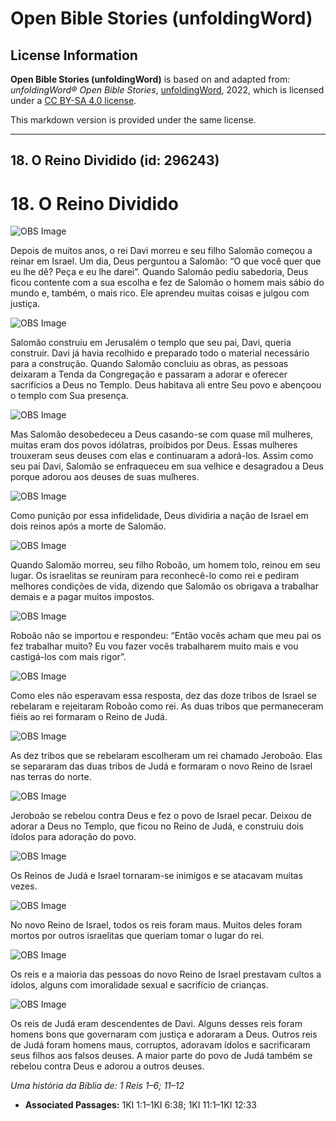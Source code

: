 # Open Bible Stories (unfoldingWord)

## License Information

**Open Bible Stories (unfoldingWord)** is based on and adapted from: _unfoldingWord® Open Bible Stories_, [unfoldingWord](https://unfoldingword.org/utw), 2022, which is licensed under a [CC BY-SA 4.0 license](https://creativecommons.org/licenses/by-sa/4.0/legalcode.en).

This markdown version is provided under the same license.



--------------------------------

## 18. O Reino Dividido (id: 296243)

18\. O Reino Dividido
=====================

![OBS Image](https://cdn.door43.org/obs/jpg/360px/obs-en-18-01.jpg)

Depois de muitos anos, o rei Davi morreu e seu filho Salomão começou a reinar em Israel. Um dia, Deus perguntou a Salomão: “O que você quer que eu lhe dê? Peça e eu lhe darei”. Quando Salomão pediu sabedoria, Deus ficou contente com a sua escolha e fez de Salomão o homem mais sábio do mundo e, também, o mais rico. Ele aprendeu muitas coisas e julgou com justiça.

![OBS Image](https://cdn.door43.org/obs/jpg/360px/obs-en-18-02.jpg)

Salomão construiu em Jerusalém o templo que seu pai, Davi, queria construir. Davi já havia recolhido e preparado todo o material necessário para a construção. Quando Salomão concluiu as obras, as pessoas deixaram a Tenda da Congregação e passaram a adorar e oferecer sacrifícios a Deus no Templo. Deus habitava ali entre Seu povo e abençoou o templo com Sua presença.

![OBS Image](https://cdn.door43.org/obs/jpg/360px/obs-en-18-03.jpg)

Mas Salomão desobedeceu a Deus casando\-se com quase mil mulheres, muitas eram dos povos idólatras, proibidos por Deus. Essas mulheres trouxeram seus deuses com elas e continuaram a adorá\-los. Assim como seu pai Davi, Salomão se enfraqueceu em sua velhice e desagradou a Deus porque adorou aos deuses de suas mulheres.

![OBS Image](https://cdn.door43.org/obs/jpg/360px/obs-en-18-04.jpg)

Como punição por essa infidelidade, Deus dividiria a nação de Israel em dois reinos após a morte de Salomão.

![OBS Image](https://cdn.door43.org/obs/jpg/360px/obs-en-18-05.jpg)

Quando Salomão morreu, seu filho Roboão, um homem tolo, reinou em seu lugar. Os israelitas se reuniram para reconhecê\-lo como rei e pediram melhores condições de vida, dizendo que Salomão os obrigava a trabalhar demais e a pagar muitos impostos.

![OBS Image](https://cdn.door43.org/obs/jpg/360px/obs-en-18-06.jpg)

Roboão não se importou e respondeu: “Então vocês acham que meu pai os fez trabalhar muito? Eu vou fazer vocês trabalharem muito mais e vou castigá\-los com mais rigor”.

![OBS Image](https://cdn.door43.org/obs/jpg/360px/obs-en-18-07.jpg)

Como eles não esperavam essa resposta, dez das doze tribos de Israel se rebelaram e rejeitaram Roboão como rei. As duas tribos que permaneceram fiéis ao rei formaram o Reino de Judá.

![OBS Image](https://cdn.door43.org/obs/jpg/360px/obs-en-18-08.jpg)

As dez tribos que se rebelaram escolheram um rei chamado Jeroboão. Elas se separaram das duas tribos de Judá e formaram o novo Reino de Israel nas terras do norte.

![OBS Image](https://cdn.door43.org/obs/jpg/360px/obs-en-18-09.jpg)

Jeroboão se rebelou contra Deus e fez o povo de Israel pecar. Deixou de adorar a Deus no Templo, que ficou no Reino de Judá, e construiu dois ídolos para adoração do povo.

![OBS Image](https://cdn.door43.org/obs/jpg/360px/obs-en-18-10.jpg)

Os Reinos de Judá e Israel tornaram\-se inimigos e se atacavam muitas vezes.

![OBS Image](https://cdn.door43.org/obs/jpg/360px/obs-en-18-11.jpg)

No novo Reino de Israel, todos os reis foram maus. Muitos deles foram mortos por outros israelitas que queriam tomar o lugar do rei.

![OBS Image](https://cdn.door43.org/obs/jpg/360px/obs-en-18-12.jpg)

Os reis e a maioria das pessoas do novo Reino de Israel prestavam cultos a ídolos, alguns com imoralidade sexual e sacrifício de crianças.

![OBS Image](https://cdn.door43.org/obs/jpg/360px/obs-en-18-13.jpg)

Os reis de Judá eram descendentes de Davi. Alguns desses reis foram homens bons que governaram com justiça e adoraram a Deus. Outros reis de Judá foram homens maus, corruptos, adoravam ídolos e sacrificaram seus filhos aos falsos deuses. A maior parte do povo de Judá também se rebelou contra Deus e adorou a outros deuses.

*Uma história da Bíblia de: 1 Reis 1–6; 11–12*

* **Associated Passages:** 1KI 1:1–1KI 6:38; 1KI 11:1–1KI 12:33

